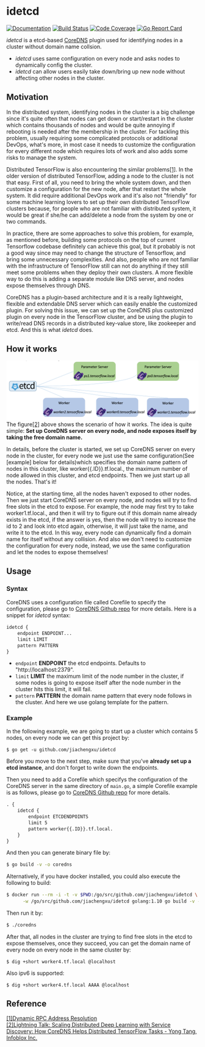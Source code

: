 # idetcd
[![Documentation](https://img.shields.io/badge/godoc-reference-blue.svg)](https://godoc.org/github.com/jiachengxu/idetcd/idetcd)
[![Build Status](https://img.shields.io/travis/jiachengxu/idetcd/master.svg?label=build)](https://travis-ci.org/jiachengxu/idetcd)
[![Code Coverage](https://img.shields.io/codecov/c/github/jiachengxu/idetcd/master.svg)](https://codecov.io/github/jiachengxu/idetcd?branch=master)
[![Go Report Card](https://goreportcard.com/badge/github.com/jiachengxu/idetcd)](https://goreportcard.com/report/jiachengxu/idetcd)

*idetcd* is a etcd-based [CoreDNS](https://coredns.io/) plugin used for identifying nodes in a cluster without domain name collsion.  
- *idetcd* uses same configuration on every node and asks nodes to dynamically config the cluster.  
- *idetcd* can allow users easily take down/bring up new node without affecting other nodes in the cluster.

## Motivation
In the distributed system, identifying nodes in the cluster is a big challenge since it's quite often that nodes can get down or start/restart in the cluster which contains thousands of nodes and would be quite annoying if rebooting is needed after the membership in the cluster. For tackling this problem, usually requiring some complicated protocols or additional DevOps, what's more, in most case it needs to customize the configuration for every different node which requires lots of work and also adds some risks to manage the system.

Distributed TensorFlow is also encountering the similar problems[[1]](https://github.com/jiachengxu/idetcd/blob/master/README.md#reference). In the older version of distributed TensorFlow, adding a node to the cluster is not that easy. First of all, you need to bring the whole system down, and then customize a configuration for the new node, after that restart the whole system. It did require additional DevOps work and it's also not "friendly" for some machine learning lovers to set up their own distributed TensorFlow clusters because, for people who are not familiar with distributed system, it would be great if she/he can add/delete a node from the system by one or two commands.

In practice, there are some approaches to solve this problem, for example, as mentioned before, building some protocols on the top of current Tensorflow codebase definitely can achieve this goal, but it probably is not a good way since may need to change the structure of Tensorflow, and bring some unnecessary complexities. And also, people who are not familiar with the infrastructure of TensorFlow still can not do anything if they still meet some problems when they deploy their own clusters. A more flexible way to do this is adding a separate module like DNS server, and nodes expose themselves through DNS.

CoreDNS has a plugin-based architecture and it is a really lightweight, flexible and extendable DNS server which can easily enable the customized plugin. For solving this issue, we can set up the CoreDNS plus customized plugin on every node in the TensorFlow cluster, and be using the plugin to write/read DNS records in a distributed key-value store, like zookeeper and etcd. And this is what *idetcd* does.

## How it works
![deploy](https://github.com/jiachengxu/idetcd/blob/master/fig/deploy.png)
The figure[[2]](https://github.com/jiachengxu/idetcd/blob/master/README.md#reference) above shows the scenario of how it works. The idea is quite simple: **Set up CoreDNS server on every node, and node exposes itself by taking the free domain name.**

In details, before the cluster is started, we set up CoreDNS server on every node in the cluster, for every node we just use the same configuration(See [example] below for details)which specifies the domain name pattern of nodes in this cluster, like worker{{.ID}}.tf.local., the maximum number of node allowed in this cluster, and etcd endpoints. Then we just start up all the nodes. That's it!

Notice, at the starting time, all the nodes haven't exposed to other nodes. Then we just start CoreDNS server on every node, and nodes will try to find free slots in the etcd to expose. For example, the node may first try to take worker1.tf.local., and then it will try to figure out if this domain name already exists in the etcd, if the answer is yes, then the node will try to increase the id to 2 and look into etcd again, otherwise, it will just take the name, and write it to the etcd. In this way, every node can dynamically find a domain name for itself without any collision. And also we don't need to customize the configuration for every node, instead, we use the same configuration and let the nodes to expose themselves!
## Usage

### Syntax

CoreDNS uses a configuration file called Corefile to specify the configuration, please go to [CoreDNS Github repo](https://github.com/coredns/coredns) for more details. Here is a snippet for *idetcd* syntax:

~~~
idetcd {
	endpoint ENDPOINT...
	limit LIMIT
	pattern PATTERN
}
~~~

* `endpoint` **ENDPOINT** the etcd endpoints. Defaults to "http://localhost:2379".
* `limit` **LIMIT** the maximum limit of the node number in the cluster, if some nodes is going to expose itself after the node number in the cluster hits this limit, it will fail.
* `pattern` **PATTERN** the domain name pattern that every node follows in the cluster. And here we use golang template for the pattern.

### Example
In the following example, we are going to start up a cluster which contains 5 nodes, on every node we can get this project by:

```
$ go get -u github.com/jiachengxu/idetcd
```

Before you move to the next step, make sure that you've **already set up a etcd instance**, and don't forget to write down the endpoints.

Then you need to add a Corefile which specifys the configuration of the CoreDNS server in the same directory of `main.go`, a simple Corefile example is as follows, please go to [CoreDNS Github repo](https://github.com/coredns/coredns) for more details.

 ~~~ corefile
 . {
     idetcd {
         endpoint ETCDENDPOINTS
         limit 5
         pattern worker{{.ID}}.tf.local.
     }
 }
 ~~~

And then you can generate binary file by:
```sh
$ go build -v -o coredns
```

Alternatively, if you have docker installed, you could also execute the following to build:
```sh
$ docker run --rm -i -t -v $PWD:/go/src/github.com/jiachengxu/idetcd \
      -w /go/src/github.com/jiachengxu/idetcd golang:1.10 go build -v -o coredns
```

Then run it by:
```sh
$ ./coredns
```

After that, all nodes in the cluster are trying to find free slots in the etcd to expose themselves, once they succeed, you can get the domain name of every node on every node in the same cluster by:
```
$ dig +short worker4.tf.local @localhost
```
Also ipv6 is supported:
```
$ dig +short worker4.tf.local AAAA @localhost
```



## Reference
[[1]Dynamic RPC Address Resolution](https://groups.google.com/a/tensorflow.org/forum/#!msg/developers/s8MJ2vqQ1z0/mWoVaAMvCwAJ;context-place=forum/developers)  
[[2]Lightning Talk: Scaling Distributed Deep Learning with Service Discovery: How CoreDNS Helps Distributed TensorFlow Tasks - Yong Tang, Infoblox Inc.](https://www.youtube.com/watch?v=WBAP91g7Yd0)
